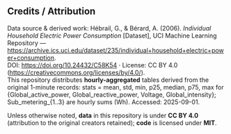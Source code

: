 ## Credits / Attribution
Data source & derived work: Hébrail, G., & Bérard, A. (2006). *Individual Household Electric Power Consumption* [Dataset], UCI Machine Learning Repository — https://archive.ics.uci.edu/dataset/235/individual+household+electric+power+consumption.  
DOI: https://doi.org/10.24432/C58K54 · License: CC BY 4.0 (https://creativecommons.org/licenses/by/4.0/).  
This repository distributes **hourly-aggregated** tables derived from the original 1-minute records: stats = mean, std, min, p25, median, p75, max for {Global_active_power, Global_reactive_power, Voltage, Global_intensity}; Sub_metering_{1..3} are hourly sums (Wh). Accessed: 2025-09-01.

Unless otherwise noted, **data** in this repository is under **CC BY 4.0** (attribution to the original creators retained); **code** is licensed under **MIT**.
